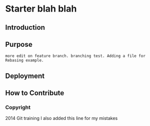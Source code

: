 # Starter blah blah

## Introduction

## Purpose
    more edit on feature branch. branching test. Adding a file for Rebasing example.
## Deployment

## How to Contribute

### Copyright

2014 Git training
I also added this line for my mistakes

